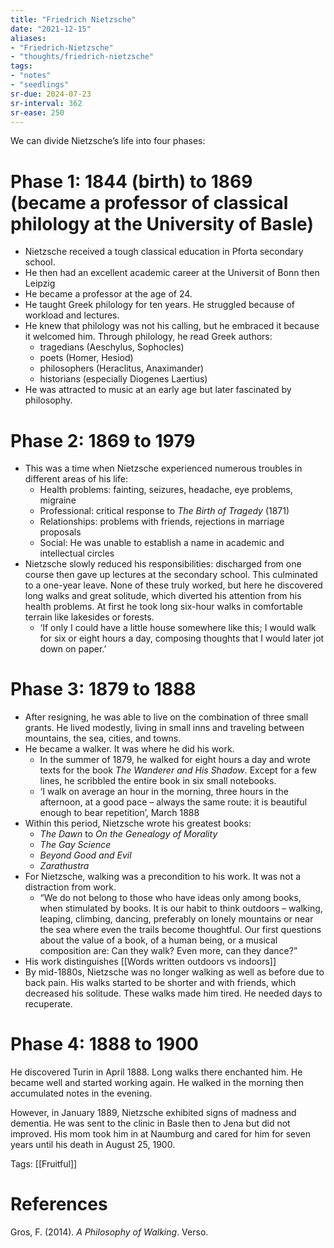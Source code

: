 ```yaml
---
title: "Friedrich Nietzsche"
date: "2021-12-15"
aliases:
- "Friedrich-Nietzsche"
- "thoughts/friedrich-nietzsche"
tags:
- "notes"
- "seedlings"
sr-due: 2024-07-23
sr-interval: 362
sr-ease: 250
---
```


We can divide Nietzsche’s life into four phases:

# Phase 1: 1844 (birth) to 1869 (became a professor of classical philology at the University of Basle)

- Nietzsche received a tough classical education in Pforta secondary school.
- He then had an excellent academic career at the Universit of Bonn then Leipzig
- He became a professor at the age of 24.
- He taught Greek philology for ten years. He struggled because of workload and lectures.
- He knew that philology was not his calling, but he embraced it because it welcomed him. Through philology, he read Greek authors:
   - tragedians (Aeschylus, Sophocles)
   - poets (Homer, Hesiod)
   - philosophers (Heraclitus, Anaximander)
   - historians (especially Diogenes Laertius)
- He was attracted to music at an early age but later fascinated by philosophy.

# Phase 2: 1869 to 1979

- This was a time when Nietzsche experienced numerous troubles in different areas of his life:
   - Health problems: fainting, seizures, headache, eye problems, migraine
   - Professional: critical response to *The Birth of Tragedy* (1871)
   - Relationships: problems with friends, rejections in marriage proposals
   - Social: He was unable to establish a name in academic and intellectual circles
- Nietzsche slowly reduced his responsibilities: discharged from one course then gave up lectures at the secondary school. This culminated to a one-year leave. None of these truly worked, but here he discovered long walks and great solitude, which diverted his attention from his health problems. At first he took long six-hour walks in comfortable terrain like lakesides or forests.
   - ‘If only I could have a little house somewhere like this; I would walk for six or eight hours a day, composing thoughts that I would later jot down on paper.’

# Phase 3: 1879 to 1888

- After resigning, he was able to live on the combination of three small grants. He lived modestly, living in small inns and traveling between mountains, the sea, cities, and towns.
- He became a walker. It was where he did his work.
   - In the summer of 1879, he walked for eight hours a day and wrote texts for the book *The Wanderer and His Shadow*. Except for a few lines, he scribbled the entire book in six small notebooks.
   - ‘I walk on average an hour in the morning, three hours in the afternoon, at a good pace – always the same route: it is beautiful enough to bear repetition’, March 1888
- Within this period, Nietzsche wrote his greatest books:
   - *The Dawn* to *On the Genealogy of Morality*
   - *The Gay Science*
   - *Beyond Good and Evil*
   - *Zarathustra*
- For Nietzsche, walking was a precondition to his work. It was not a distraction from work.
   - “We do not belong to those who have ideas only among books, when stimulated by books. It is our habit to think outdoors – walking, leaping, climbing, dancing, preferably on lonely mountains or near the sea where even the trails become thoughtful. Our first questions about the value of a book, of a human being, or a musical composition are: Can they walk? Even more, can they dance?”
- His work distinguishes [[Words written outdoors vs indoors]]
- By mid-1880s, Nietzsche was no longer walking as well as before due to back pain. His walks started to be shorter and with friends, which decreased his solitude. These walks made him tired. He needed days to recuperate.

# Phase 4: 1888 to 1900

He discovered Turin in April 1888. Long walks there enchanted him. He became well and started working again. He walked in the morning then accumulated notes in the evening.

However, in January 1889, Nietzsche exhibited signs of madness and dementia. He was sent to the clinic in Basle then to Jena but did not improved. His mom took him in at Naumburg and cared for him for seven years until his death in August 25, 1900.

Tags: [[Fruitful]]

# References

Gros, F. (2014). *A Philosophy of Walking*. Verso.

